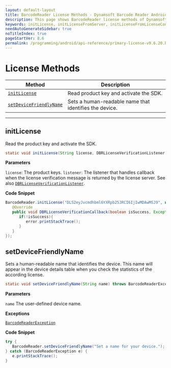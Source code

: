 ```yaml
---
layout: default-layout
title: BarcodeReader License Methods - Dynamsoft Barcode Reader Android API Reference
description: This page shows BarcodeReader license methods of Dynamsoft Barcode Reader for Android SDK.
keywords: initLicense, initLicenseFromServer, initLicenseFromLicenseContent, outputLicenseToString, license methods, BarcodeReader, api reference, android
needAutoGenerateSidebar: true
noTitleIndex: true
pageStartVer: 8.6
permalink: /programming/android/api-reference/primary-license-v9.6.20.html
---
```



# License Methods

  | Method               | Description |
  |----------------------|-------------|
  | [`initLicense`](#initlicense) | Read product key and activate the SDK. |
  | [`setDeviceFriendlyName`](#setdevicefriendlyname) | Sets a human-readable name that identifies the device. |

  ---

## initLicense

Read the product key and activate the SDK.

```java
static void initLicense(String license, DBRLicenseVerificationListener listener)
```

**Parameters**

`license`: The product keys.
`listener`: The listener that handles callback when the license verification message is returned by the license server. See also [`DBRLicenseVerificationListener`](interface-dbrlicenseverificationlistener.html).

**Code Snippet**

```java
BarcodeReader.initLicense("DLS2eyJvcmdhbml6YXRpb25JRCI6IjIwMDAwMSJ9", new DBRLicenseVerificationListener() {
   @Override
   public void DBRLicenseVerificationCallback(boolean isSuccess, Exception error) {
      if(!isSuccess){
         error.printStackTrace();
      }
   }
});
```

## setDeviceFriendlyName

Sets a human-readable name that identifies the device. This name will appear in the device details table when you check the statistics of the according license.

```java
static void setDeviceFriendlyName(String name) throws BarcodeReaderException
```

**Parameters**

`name` The user-defined device name.  

**Exceptions**

[`BarcodeReaderException`](auxiliary-BarcodeReaderException.html)

**Code Snippet**

```java
try {
   BarcodeReader.setDeviceFriendlyName("Set a name for your device.");
} catch (BarcodeReaderException e) {
   e.printStackTrace();
}
```
